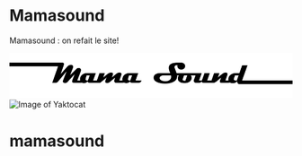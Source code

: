 Mamasound
==========

Mamasound : on refait le site!

![](web/images/logo.png)
![Image of Yaktocat](https://octodex.github.com/images/yaktocat.png)

# mamasound

